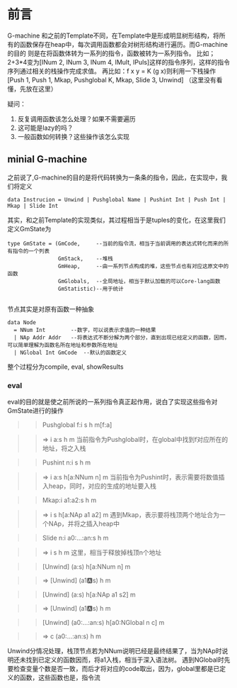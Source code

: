 # 前言

G-machine 和之前的Template不同，在Template中是形成明显树形结构，将所有的函数保存在heap中，每次调用函数都会对树形结构进行遍历。而G-machine的目的
则是在将函数体转为一系列的指令，函数被转为一系列指令。
比如；2+3*4变为[INum 2, INum 3, INum 4, IMult, IPuls]这样的指令序列，这样的指令序列通过相关的栈操作完成求值。
再比如：f x y = K (g x)则利用一下栈操作[Push 1, Push 1, Mkap, Pushglobal K, Mkap, Slide 3, Unwind]
（这里没有看懂，先放在这里）

疑问：
1. 反复调用函数该怎么处理？如果不需要遍历
2. 这可能是lazy的吗？
3. 一般函数如何转换？这些操作该怎么实现

## minial G-machine

之前说了,G-machine的目的是将代码转换为一条条的指令，因此，在实现中，我们将定义
``` 
data Instrucion = Unwind | Pushglobal Name | Pushint Int | Push Int | Mkap | Slide Int
```
其实，和之前Template的实现类似，其过程相当于是tuples的变化，在这里我们定义GmState为
```
type GmState = (GmCode,　　　--当前的指令流，相当于当前调用的表达式转化而来的所有指令的一个列表
                GmStack,    --堆栈           
                GmHeap,     --由一系列节点构成的堆，这些节点也有对应这原文中的函数               
                GmGlobals,  --全局地址，相当于默认加载的可以Core-lang函数                
                GmStatistic)--用于统计
                
```
节点其实是对原有函数一种抽象
```
data Node
  = NNum Int        --数字，可以说表示求值的一种结果
  | NAp Addr Addr   --将表达式不断分解为两个部分，直到出现已经定义的函数，因而，可以简单理解为函数名所在地址和参数所在地址
  | NGlobal Int GmCode  --默认的函数定义
```

整个过程分为compile, eval, showResults

### eval
eval的目的就是使之前所说的一系列指令真正起作用，说白了实现这些指令对GmState进行的操作
>>    Pushglobal f:i   s h m[f:a] 

>> =>              i a:s h m
当前指令为Pushglobal时，在global中找到f对应所在的地址，将之入栈

>>    Pushint n:i   s h           m

>> =>           i a:s h[a:NNum n] m
当前指令为Pushint时，表示需要将数值插入heap，同时，对应的生成的地址要入栈

>>    Mkap:i a1:a2:s h              m

>> =>      i       s h[a:NAp a1 a2] m
遇到Mkap，表示要将栈顶两个地址合为一个NAp，并将之插入heap中

>>    Slide n:i a0:...:an:s h m

>> =>         i           s h m
这里，相当于释放掉栈顶n个地址

>>    [Unwind]     (a:s) h[a:NNum n] m

>> => [Unwind] (a1:a:s)  h           m

>>    [Unwind]    (a:s) h[a:NAp a1 s2] m

>> => [Unwind] (a1:a:s) h              m

>> [Unwind] (a0:...:an:s) h[a0:NGlobal n c] m

>> =>     c (a0:...:an:s) h                 m

Unwind分情况处理，栈顶节点若为NNum说明已经是最终结果了，当为NAp时说明还未找到已定义的函数因而，将a1入栈，相当于深入语法树。
遇到NGlobal时先要检查变量个数是否一致，而后才将对应的code取出，因为，global里都是已定义的函数，这些函数也是，指令流
